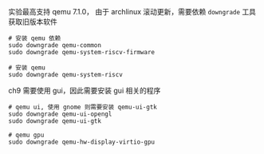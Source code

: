 实验最高支持 qemu 7.1.0， 由于 archlinux 滚动更新，需要依赖 `downgrade` 工具获取旧版本软件

```shell
# 安装 qemu 依赖
sudo downgrade qemu-common
sudo downgrade qemu-system-riscv-firmware

# 安装 qemu
sudo downgrade qemu-system-riscv
```

ch9 需要使用 gui，因此需要安装 gui 相关的程序

```shell
# qemu ui, 使用 gnome 则需要安装 qemu-ui-gtk
sudo downgrade qemu-ui-opengl
sudo downgrade qemu-ui-gtk

# qemu gpu
sudo downgrade qemu-hw-display-virtio-gpu
```